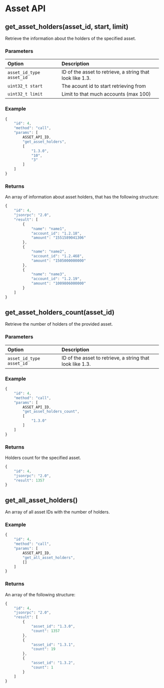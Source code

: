 # Asset API

## get\_asset\_holders\(asset\_id, start, limit\)

Retrieve the information about the holders of the specified asset.

### Parameters

| Option | Description |
| :--- | :--- |
| `asset_id_type asset_id` | ID of the asset to retrieve, a string that look like 1.3. |
| `uint32_t start` | The acount id to start retrieving from |
| `uint32_t limit` | Limit to that much accounts \(max 100\) |

### Example

```javascript
{
    "id": 4,
    "method": "call",
    "params": [
        ASSET_API_ID,
        "get_asset_holders",
        [
            "1.3.0",
            "10",
            "3"
        ]
    ]
}
```

### Returns

An array of information about asset holders, that has the following structure:

```javascript
{
    "id": 4,
    "jsonrpc": "2.0",
    "result": [
        {
            "name": "name1",
            "account_id": "1.2.18",
            "amount": "1551589041306"
        },
        {
            "name": "name2",
            "account_id": "1.2.468",
            "amount": "1505000000000"
        },
        {
            "name": "name3",
            "account_id": "1.2.19",
            "amount": "1009806000000"
        }
    ]
}
```

## get\_asset\_holders\_count\(asset\_id\)

Retrieve the number of holders of the provided asset.

### Parameters

| Option | Description |
| :--- | :--- |
| `asset_id_type asset_id` | ID of the asset to retrieve, a string that look like 1.3. |

### Example

```javascript
{
    "id": 4,
    "method": "call",
    "params": [
        ASSET_API_ID,
        "get_asset_holders_count",
        [
            "1.3.0"
        ]
    ]
}
```

### Returns

Holders count for the specified asset.

```javascript
{
    "id": 4,
    "jsonrpc": "2.0",
    "result": 1357
}
```

## get\_all\_asset\_holders\(\)

An array of all asset IDs with the number of holders.

### Example

```javascript
{
    "id": 4,
    "method": "call",
    "params": [
        ASSET_API_ID,
        "get_all_asset_holders",
        []
    ]
}
```

### Returns

An array of the following structure:

```javascript
{
    "id": 4,
    "jsonrpc": "2.0",
    "result": [
        {
            "asset_id": "1.3.0",
            "count": 1357
        },
        {
            "asset_id": "1.3.1",
            "count": 19
        },
        {
            "asset_id": "1.3.2",
            "count": 1
        }
    ]
}
```

